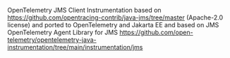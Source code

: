 OpenTelemetry JMS Client Instrumentation based on https://github.com/opentracing-contrib/java-jms/tree/master (Apache-2.0 license) and ported to OpenTelemetry and Jakarta EE
and based on JMS OpenTelemetry Agent Library for JMS https://github.com/open-telemetry/opentelemetry-java-instrumentation/tree/main/instrumentation/jms
